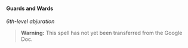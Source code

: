 #### Guards and Wards
<!-- markdownlint-disable-next-line no-emphasis-as-heading -->
_6th-level abjuration_

> **Warning:**
> This spell has not yet been transferred from the Google Doc.

